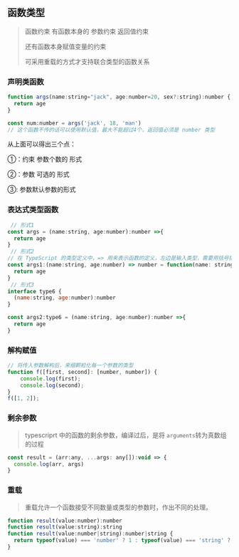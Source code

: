 ## 函数类型

> 函数约束 有函数本身的	参数约束  	返回值约束
>
> 还有函数本身赋值变量的约束
>
> 可采用重载的方式才支持联合类型的函数关系



### 声明类函数

```js
function args(name:string="jack", age:number=20, sex?:string):number {
  return age
}

const num:number = args('jack', 18, 'man')
// 这个函数不传的话可以使用默认值，最大不能超过4个，返回值必须是 number 类型
```

从上面可以得出三个点：

①：约束  参数个数的 形式

②：参数 可选的 形式

③:   参数默认参数的形式



### 表达式类型函数

```js
 // 形式1
const args = (name:string, age:number):number =>{
  return age
}
 // 形式2
// 在 TypeScript 的类型定义中，=> 用来表示函数的定义，左边是输入类型，需要用括号括起来，右边是输出类型
const args1:(name:string, age:number) => number = function(name: string, age:number):number{
  return age
}
 // 形式3
interface type6 {
  (name:string, age:number):number
}

const args2:type6 = (name:string, age:number):number =>{
  return age
}
```



### 解构赋值

```js
// 将传入参数解构后，来细颗粒化每一个参数的类型
function f([first, second]: [number, number]) {
    console.log(first);
    console.log(second);
}
f([1, 2]);
```





### 剩余参数

> typescriprt 中的函数的剩余参数，编译过后，是将 `arguments`转为真数组的过程

```js
const result = (arr:any, ...args: any[]):void => {
  console.log(arr, args)
}
```



### 重载

>  重载允许一个函数接受不同数量或类型的参数时，作出不同的处理。 

```js
function result(value:number):number
function result(value:string):string
function result(value:number|string):number|string {
  return typeof(value) === 'number' ? 1 : typeof(value) === 'string' ? 2 : null
}
```


